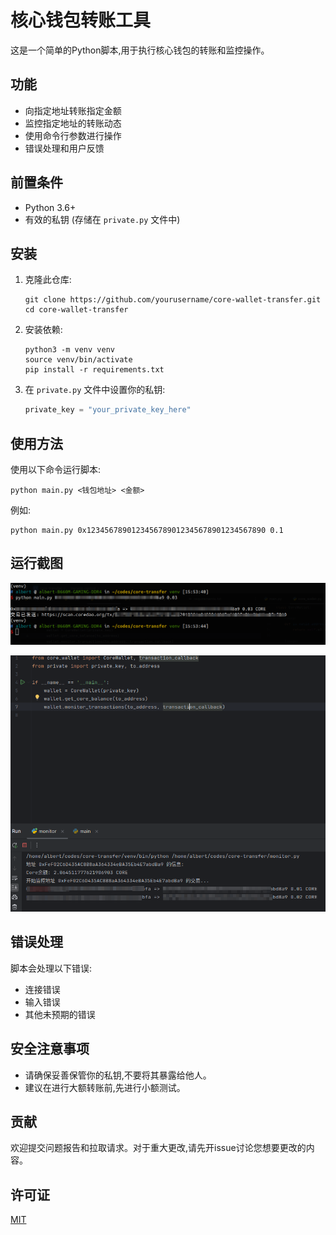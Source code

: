 # 核心钱包转账工具

这是一个简单的Python脚本,用于执行核心钱包的转账和监控操作。

## 功能

- 向指定地址转账指定金额
- 监控指定地址的转账动态
- 使用命令行参数进行操作
- 错误处理和用户反馈

## 前置条件

- Python 3.6+
- 有效的私钥 (存储在 `private.py` 文件中)

## 安装

1. 克隆此仓库:
   ```
   git clone https://github.com/yourusername/core-wallet-transfer.git
   cd core-wallet-transfer
   ```

2. 安装依赖:
   ```
   python3 -m venv venv
   source venv/bin/activate
   pip install -r requirements.txt
   ```

3. 在 `private.py` 文件中设置你的私钥:
   ```python
   private_key = "your_private_key_here"
   ```

## 使用方法

使用以下命令运行脚本:

```
python main.py <钱包地址> <金额>
```

例如:
```
python main.py 0x1234567890123456789012345678901234567890 0.1
```

## 运行截图

![转账-运行截图](screenshots/transfer.png)

![监控-运行截图](screenshots/monitor.png)

## 错误处理

脚本会处理以下错误:

- 连接错误
- 输入错误
- 其他未预期的错误

## 安全注意事项

- 请确保妥善保管你的私钥,不要将其暴露给他人。
- 建议在进行大额转账前,先进行小额测试。

## 贡献

欢迎提交问题报告和拉取请求。对于重大更改,请先开issue讨论您想要更改的内容。

## 许可证

[MIT](https://choosealicense.com/licenses/mit/)